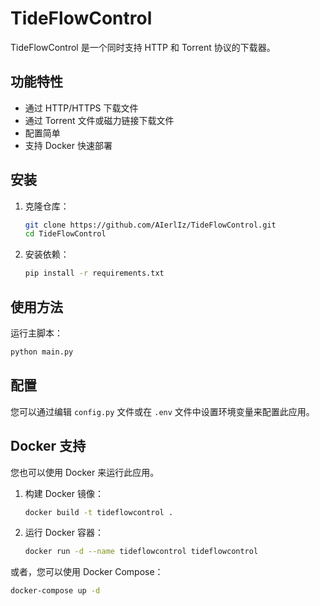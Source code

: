# TideFlowControl

TideFlowControl 是一个同时支持 HTTP 和 Torrent 协议的下载器。

## 功能特性

- 通过 HTTP/HTTPS 下载文件
- 通过 Torrent 文件或磁力链接下载文件
- 配置简单
- 支持 Docker 快速部署

## 安装

1.  克隆仓库：
    ```bash
    git clone https://github.com/AIerlIz/TideFlowControl.git
    cd TideFlowControl
    ```

2.  安装依赖：
    ```bash
    pip install -r requirements.txt
    ```

## 使用方法

运行主脚本：

```bash
python main.py
```

## 配置

您可以通过编辑 `config.py` 文件或在 `.env` 文件中设置环境变量来配置此应用。

## Docker 支持

您也可以使用 Docker 来运行此应用。

1.  构建 Docker 镜像：
    ```bash
    docker build -t tideflowcontrol .
    ```

2.  运行 Docker 容器：
    ```bash
    docker run -d --name tideflowcontrol tideflowcontrol
    ```

或者，您可以使用 Docker Compose：

```bash
docker-compose up -d
